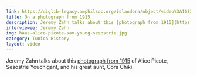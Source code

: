 ```yaml
---
link: https://diglib-legacy.amphilsoc.org/islandora/object/video%3A1683/datastream/MP4/view
title: On a photograph from 1915
description: Jeremy Zahn talks about this [photograph from 1915](https://diglib.amphilsoc.org/islandora/object/graphics:1693) of Alice Picote, Sesostrie Youchigant, and his great aunt, Cora Chiki.
interviewee: Jeremy Zahn
img: haas-alice-picote-sam-young-sesostrie.jpg
category: Tunica History
layout: video
---
```


Jeremy Zahn talks about this <a href="https://diglib.amphilsoc.org/islandora/object/graphics:1693" target="_blank">photograph from 1915</a> of Alice Picote, Sesostrie Youchigant, and his great aunt, Cora Chiki.